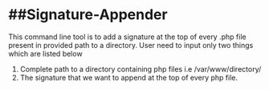 ##Signature-Appender
===========================================

This command line tool is to add a signature at the top of every .php file present in provided path to a directory. User need to input only two things which are listed below

  1. Complete path to a directory containing php files i.e /var/www/directory/
  2. The signature that we want to append at the top of every php file.
